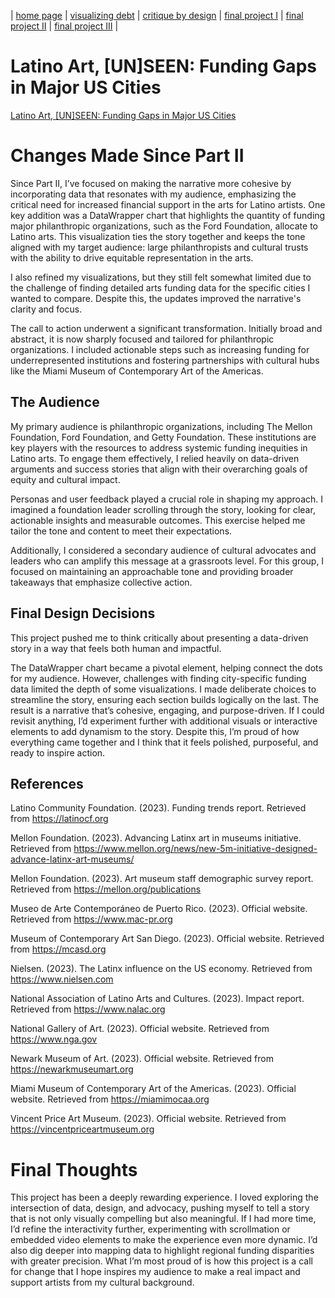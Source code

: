 | [home page](https://cmustudent.github.io/tswd-portfolio-templates/) | [visualizing debt](visualizing-government-debt) | [critique by design](critique-by-design) | [final project I](final-project-part-one) | [final project II](final-project-part-two) | [final project III](final-project-part-three) |

# Latino Art, [UN]SEEN: Funding Gaps in Major US Cities
[Latino Art, [UN]SEEN: Funding Gaps in Major US Cities](https://carnegiemellon.shorthandstories.com/latino-art-un-seen-funding-gaps-in-major-us-cities/index.html)


# Changes Made Since Part II

Since Part II, I’ve focused on making the narrative more cohesive by incorporating data that resonates with my audience, emphasizing the critical need for increased financial support in the arts for Latino artists. One key addition was a DataWrapper chart that highlights the quantity of funding major philanthropic organizations, such as the Ford Foundation, allocate to Latino arts. This visualization ties the story together and keeps the tone aligned with my target audience: large philanthropists and cultural trusts with the ability to drive equitable representation in the arts.

I also refined my visualizations, but they still felt somewhat limited due to the challenge of finding detailed arts funding data for the specific cities I wanted to compare. Despite this, the updates improved the narrative's clarity and focus.

The call to action underwent a significant transformation. Initially broad and abstract, it is now sharply focused and tailored for philanthropic organizations. I included actionable steps such as increasing funding for underrepresented institutions and fostering partnerships with cultural hubs like the Miami Museum of Contemporary Art of the Americas.



## The Audience

My primary audience is philanthropic organizations, including The Mellon Foundation, Ford Foundation, and Getty Foundation. These institutions are key players with the resources to address systemic funding inequities in Latino arts. To engage them effectively, I relied heavily on data-driven arguments and success stories that align with their overarching goals of equity and cultural impact.

Personas and user feedback played a crucial role in shaping my approach. I imagined a foundation leader scrolling through the story, looking for clear, actionable insights and measurable outcomes. This exercise helped me tailor the tone and content to meet their expectations.

Additionally, I considered a secondary audience of cultural advocates and leaders who can amplify this message at a grassroots level. For this group, I focused on maintaining an approachable tone and providing broader takeaways that emphasize collective action.


## Final Design Decisions

This project pushed me to think critically about presenting a data-driven story in a way that feels both human and impactful.

 The DataWrapper chart became a pivotal element, helping connect the dots for my audience. However, challenges with finding city-specific funding data limited the depth of some visualizations. I made deliberate choices to streamline the story, ensuring each section builds logically on the last. The result is a narrative that’s cohesive, engaging, and purpose-driven. If I could revisit anything, I’d experiment further with additional visuals or interactive elements to add dynamism to the story. Despite this, I’m proud of how everything came together and I think that it feels polished, purposeful, and ready to inspire action.

## References

Latino Community Foundation. (2023). Funding trends report. Retrieved from https://latinocf.org

Mellon Foundation. (2023). Advancing Latinx art in museums initiative. Retrieved from https://www.mellon.org/news/new-5m-initiative-designed-advance-latinx-art-museums/

Mellon Foundation. (2023). Art museum staff demographic survey report. Retrieved from https://mellon.org/publications

Museo de Arte Contemporáneo de Puerto Rico. (2023). Official website. Retrieved from https://www.mac-pr.org

Museum of Contemporary Art San Diego. (2023). Official website. Retrieved from https://mcasd.org

Nielsen. (2023). The Latinx influence on the US economy. Retrieved from https://www.nielsen.com

National Association of Latino Arts and Cultures. (2023). Impact report. Retrieved from https://www.nalac.org

National Gallery of Art. (2023). Official website. Retrieved from https://www.nga.gov

Newark Museum of Art. (2023). Official website. Retrieved from https://newarkmuseumart.org

Miami Museum of Contemporary Art of the Americas. (2023). Official website. Retrieved from https://miamimocaa.org

Vincent Price Art Museum. (2023). Official website. Retrieved from https://vincentpriceartmuseum.org


# Final Thoughts
This project has been a deeply rewarding experience. I loved exploring the intersection of data, design, and advocacy, pushing myself to tell a story that is not only visually compelling but also meaningful. If I had more time, I’d refine the interactivity further, experimenting with scrollmation or embedded video elements to make the experience even more dynamic. I’d also dig deeper into mapping data to highlight regional funding disparities with greater precision. What I’m most proud of is how this project is a call for change that I hope inspires my audience to make a real impact and support artists from my cultural background.

